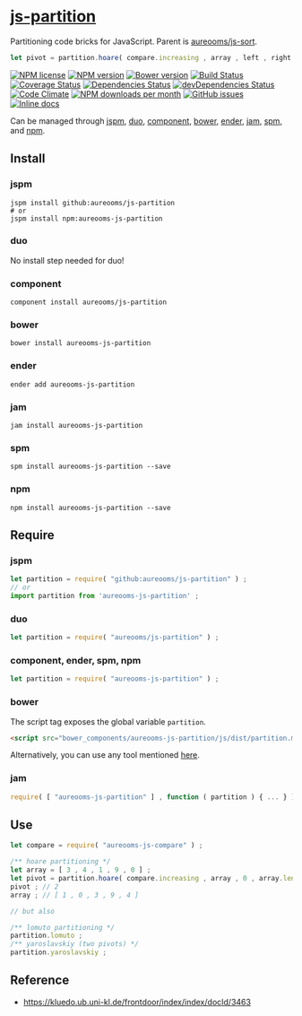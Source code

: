 [js-partition](http://aureooms.github.io/js-partition)
==

Partitioning code bricks for JavaScript. Parent is
[aureooms/js-sort](https://github.com/aureooms/js-sort).

```js
let pivot = partition.hoare( compare.increasing , array , left , right ) ;
```

[![NPM license](http://img.shields.io/npm/l/aureooms-js-partition.svg?style=flat)](https://raw.githubusercontent.com/aureooms/js-partition/master/LICENSE)
[![NPM version](http://img.shields.io/npm/v/aureooms-js-partition.svg?style=flat)](https://www.npmjs.org/package/aureooms-js-partition)
[![Bower version](http://img.shields.io/bower/v/aureooms-js-partition.svg?style=flat)](http://bower.io/search/?q=aureooms-js-partition)
[![Build Status](http://img.shields.io/travis/aureooms/js-partition.svg?style=flat)](https://travis-ci.org/aureooms/js-partition)
[![Coverage Status](http://img.shields.io/coveralls/aureooms/js-partition.svg?style=flat)](https://coveralls.io/r/aureooms/js-partition)
[![Dependencies Status](http://img.shields.io/david/aureooms/js-partition.svg?style=flat)](https://david-dm.org/aureooms/js-partition#info=dependencies)
[![devDependencies Status](http://img.shields.io/david/dev/aureooms/js-partition.svg?style=flat)](https://david-dm.org/aureooms/js-partition#info=devDependencies)
[![Code Climate](http://img.shields.io/codeclimate/github/aureooms/js-partition.svg?style=flat)](https://codeclimate.com/github/aureooms/js-partition)
[![NPM downloads per month](http://img.shields.io/npm/dm/aureooms-js-partition.svg?style=flat)](https://www.npmjs.org/package/aureooms-js-partition)
[![GitHub issues](http://img.shields.io/github/issues/aureooms/js-partition.svg?style=flat)](https://github.com/aureooms/js-partition/issues)
[![Inline docs](http://inch-ci.org/github/aureooms/js-partition.svg?branch=master&style=shields)](http://inch-ci.org/github/aureooms/js-partition)


Can be managed through [jspm](https://github.com/jspm/jspm-cli),
[duo](https://github.com/duojs/duo),
[component](https://github.com/componentjs/component),
[bower](https://github.com/bower/bower),
[ender](https://github.com/ender-js/Ender),
[jam](https://github.com/caolan/jam),
[spm](https://github.com/spmjs/spm),
and [npm](https://github.com/npm/npm).

## Install

### jspm
```terminal
jspm install github:aureooms/js-partition
# or
jspm install npm:aureooms-js-partition
```
### duo
No install step needed for duo!

### component
```terminal
component install aureooms/js-partition
```

### bower
```terminal
bower install aureooms-js-partition
```

### ender
```terminal
ender add aureooms-js-partition
```

### jam
```terminal
jam install aureooms-js-partition
```

### spm
```terminal
spm install aureooms-js-partition --save
```

### npm
```terminal
npm install aureooms-js-partition --save
```

## Require
### jspm
```js
let partition = require( "github:aureooms/js-partition" ) ;
// or
import partition from 'aureooms-js-partition' ;
```
### duo
```js
let partition = require( "aureooms/js-partition" ) ;
```

### component, ender, spm, npm
```js
let partition = require( "aureooms-js-partition" ) ;
```

### bower
The script tag exposes the global variable `partition`.
```html
<script src="bower_components/aureooms-js-partition/js/dist/partition.min.js"></script>
```
Alternatively, you can use any tool mentioned [here](http://bower.io/docs/tools/).

### jam
```js
require( [ "aureooms-js-partition" ] , function ( partition ) { ... } ) ;
```


## Use

```js
let compare = require( "aureooms-js-compare" ) ;

/** hoare partitioning */
let array = [ 3 , 4 , 1 , 9 , 0 ] ;
let pivot = partition.hoare( compare.increasing , array , 0 , array.length ) ;
pivot ; // 2
array ; // [ 1 , 0 , 3 , 9 , 4 ]

// but also

/** lomuto partitioning */
partition.lomuto ;
/** yaroslavskiy (two pivots) */
partition.yaroslavskiy ;
```

## Reference

  - https://kluedo.ub.uni-kl.de/frontdoor/index/index/docId/3463
